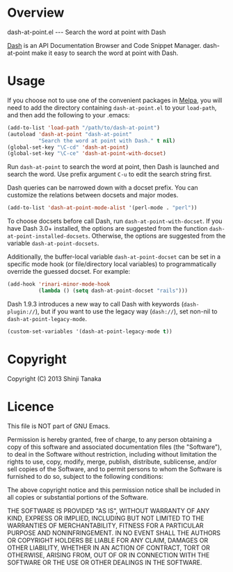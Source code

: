 # Overview

dash-at-point.el --- Search the word at point with Dash

[Dash](http://kapeli.com/) is an API Documentation Browser and Code Snippet Manager. dash-at-point make it easy to search the word at point with Dash.

# Usage

If you choose not to use one of the convenient packages in
[Melpa][melpa], you will need to add the directory containing
`dash-at-point.el` to your `load-path`, and then add the following to
your .emacs:

```lisp
(add-to-list 'load-path "/path/to/dash-at-point")
(autoload 'dash-at-point "dash-at-point"
          "Search the word at point with Dash." t nil)
(global-set-key "\C-cd" 'dash-at-point)
(global-set-key "\C-ce" 'dash-at-point-with-docset)
```

Run `dash-at-point` to search the word at point, then Dash is launched and search the word. Use prefix argument `C-u` to edit the search string first.

Dash queries can be narrowed down with a docset prefix. You can customize the relations between docsets and major modes.

```lisp
(add-to-list 'dash-at-point-mode-alist '(perl-mode . "perl"))
```

To choose docsets before call Dash, run `dash-at-point-with-docset`. If you have Dash 3.0+ installed, the options are suggested from the function `dash-at-point-installed-docsets`. Otherwise, the options are suggested from the variable `dash-at-point-docsets`.

Additionally, the buffer-local variable `dash-at-point-docset` can
be set in a specific mode hook (or file/directory local variables)
to programmatically override the guessed docset.  For example:

```lisp
(add-hook 'rinari-minor-mode-hook
          (lambda () (setq dash-at-point-docset "rails")))
```

Dash 1.9.3 introduces a new way to call Dash with keywords (`dash-plugin://`), but if you want to use the legacy way (`dash://`), set non-nil to `dash-at-point-legacy-mode`.

```lisp
(custom-set-variables '(dash-at-point-legacy-mode t))
```

[melpa]: http://melpa.milkbox.net

# Copyright

Copyright (C) 2013 Shinji Tanaka

# Licence

This file is NOT part of GNU Emacs.

Permission is hereby granted, free of charge, to any person obtaining a copy of this software and associated documentation files (the "Software"), to deal in the Software without restriction, including without limitation the rights to use, copy, modify, merge, publish, distribute, sublicense, and/or sell copies of the Software, and to permit persons to whom the Software is furnished to do so, subject to the following conditions:

The above copyright notice and this permission notice shall be included in all copies or substantial portions of the Software.

THE SOFTWARE IS PROVIDED "AS IS", WITHOUT WARRANTY OF ANY KIND, EXPRESS OR IMPLIED, INCLUDING BUT NOT LIMITED TO THE WARRANTIES OF MERCHANTABILITY, FITNESS FOR A PARTICULAR PURPOSE AND NONINFRINGEMENT. IN NO EVENT SHALL THE AUTHORS OR COPYRIGHT HOLDERS BE LIABLE FOR ANY CLAIM, DAMAGES OR OTHER LIABILITY, WHETHER IN AN ACTION OF CONTRACT, TORT OR OTHERWISE, ARISING FROM, OUT OF OR IN CONNECTION WITH THE SOFTWARE OR THE USE OR OTHER DEALINGS IN THE SOFTWARE.
